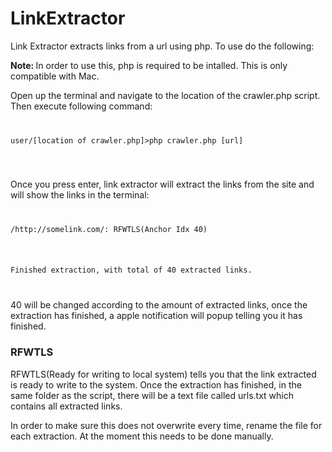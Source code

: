 LinkExtractor
=============

Link Extractor extracts links from a url using php. To use do the following:

<b>Note: </b>In order to use this, php is required to be intalled. This is only compatible with Mac.

Open up the terminal and navigate to the location of the crawler.php script. Then execute following command:
<code>
<pre>user/[location of crawler.php]>php crawler.php [url]</pre>
</code>

Once you press enter, link extractor will extract the links from the site and will show the links in the terminal:
<code>
<pre>/http://somelink.com/: RFWTLS(Anchor Idx 40)</pre>
<pre>Finished extraction, with total of 40 extracted links.</pre>
</code>
40 will be changed according to the amount of extracted links, once the extraction has finished, a apple notification will popup telling you it has finished.

<h3>RFWTLS</h3>
RFWTLS(Ready for writing to local system) tells you that the link extracted is ready to write to the system.
Once the extraction has finished, in the same folder as the script, there will be a text file called urls.txt which contains all extracted links.

In order to make sure this does not overwrite every time, rename the file for each extraction. At the moment this needs to be done manually.
